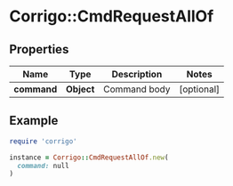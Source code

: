 # Corrigo::CmdRequestAllOf

## Properties

| Name | Type | Description | Notes |
| ---- | ---- | ----------- | ----- |
| **command** | **Object** | Command body | [optional] |

## Example

```ruby
require 'corrigo'

instance = Corrigo::CmdRequestAllOf.new(
  command: null
)
```

